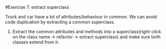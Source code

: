 #Exercise 7: extract superclass

Truck and car have a lot of attributes/behaviour in common. We can avoid code duplication by extracting a common superclass. 


1. Extract the common attributes and methods into a superclass(right-click on the class name -> refactor -> extract superclass) and make sure both classes extend from it.